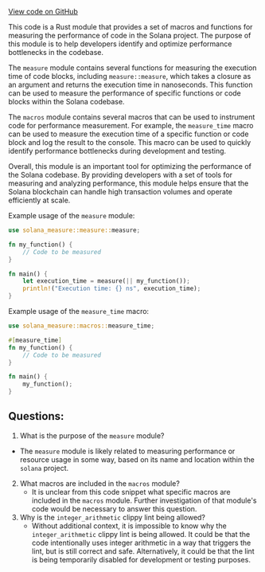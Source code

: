 [View code on GitHub](https://github.com/solana-labs/solana/blob/master/measure/src/lib.rs)

This code is a Rust module that provides a set of macros and functions for measuring the performance of code in the Solana project. The purpose of this module is to help developers identify and optimize performance bottlenecks in the codebase.

The `measure` module contains several functions for measuring the execution time of code blocks, including `measure::measure`, which takes a closure as an argument and returns the execution time in nanoseconds. This function can be used to measure the performance of specific functions or code blocks within the Solana codebase.

The `macros` module contains several macros that can be used to instrument code for performance measurement. For example, the `measure_time` macro can be used to measure the execution time of a specific function or code block and log the result to the console. This macro can be used to quickly identify performance bottlenecks during development and testing.

Overall, this module is an important tool for optimizing the performance of the Solana codebase. By providing developers with a set of tools for measuring and analyzing performance, this module helps ensure that the Solana blockchain can handle high transaction volumes and operate efficiently at scale. 

Example usage of the `measure` module:

```rust
use solana_measure::measure::measure;

fn my_function() {
    // Code to be measured
}

fn main() {
    let execution_time = measure(|| my_function());
    println!("Execution time: {} ns", execution_time);
}
```

Example usage of the `measure_time` macro:

```rust
use solana_measure::macros::measure_time;

#[measure_time]
fn my_function() {
    // Code to be measured
}

fn main() {
    my_function();
}
```
## Questions: 
 1. What is the purpose of the `measure` module?
   - The `measure` module is likely related to measuring performance or resource usage in some way, based on its name and location within the `solana` project.
2. What macros are included in the `macros` module?
   - It is unclear from this code snippet what specific macros are included in the `macros` module. Further investigation of that module's code would be necessary to answer this question.
3. Why is the `integer_arithmetic` clippy lint being allowed?
   - Without additional context, it is impossible to know why the `integer_arithmetic` clippy lint is being allowed. It could be that the code intentionally uses integer arithmetic in a way that triggers the lint, but is still correct and safe. Alternatively, it could be that the lint is being temporarily disabled for development or testing purposes.